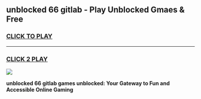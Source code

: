 
## unblocked 66 gitlab - Play Unblocked Gmaes & Free
<h3>
<a href="https://news.freeplayer.one?title=unblocked_66_gitlab&ref=23F">CLICK TO PLAY</a></h3>
<hr>

<h3>
<a href="https://news.freeplayer.one?title=unblocked_66_gitlab&ref=23F">CLICK 2 PLAY</a>
  
</h3>

<a href="https://news.freeplayer.one?title=unblocked_66_gitlab&ref=23F/"><img src="https://clearcache.store/games.png"></a>


**unblocked 66 gitlab games unblocked: Your Gateway to Fun and Accessible Online Gaming**
